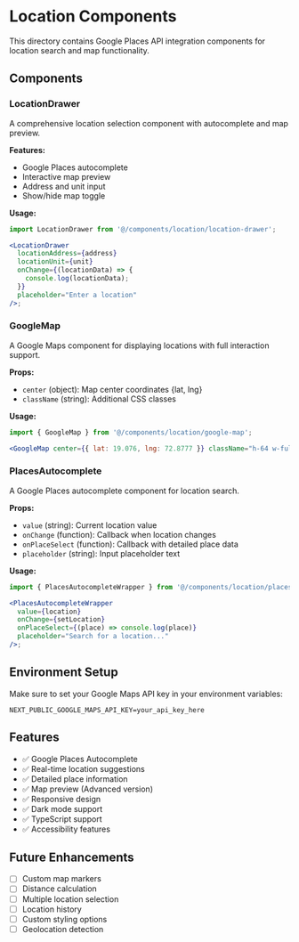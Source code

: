 # Location Components

This directory contains Google Places API integration components for location search and map functionality.

## Components

### LocationDrawer

A comprehensive location selection component with autocomplete and map preview.

**Features:**

- Google Places autocomplete
- Interactive map preview
- Address and unit input
- Show/hide map toggle

**Usage:**

```jsx
import LocationDrawer from '@/components/location/location-drawer';

<LocationDrawer
  locationAddress={address}
  locationUnit={unit}
  onChange={(locationData) => {
    console.log(locationData);
  }}
  placeholder="Enter a location"
/>;
```

### GoogleMap

A Google Maps component for displaying locations with full interaction support.

**Props:**

- `center` (object): Map center coordinates {lat, lng}
- `className` (string): Additional CSS classes

**Usage:**

```jsx
import { GoogleMap } from '@/components/location/google-map';

<GoogleMap center={{ lat: 19.076, lng: 72.8777 }} className="h-64 w-full" />;
```

### PlacesAutocomplete

A Google Places autocomplete component for location search.

**Props:**

- `value` (string): Current location value
- `onChange` (function): Callback when location changes
- `onPlaceSelect` (function): Callback with detailed place data
- `placeholder` (string): Input placeholder text

**Usage:**

```jsx
import { PlacesAutocompleteWrapper } from '@/components/location/places-autocomplete';

<PlacesAutocompleteWrapper
  value={location}
  onChange={setLocation}
  onPlaceSelect={(place) => console.log(place)}
  placeholder="Search for a location..."
/>;
```

## Environment Setup

Make sure to set your Google Maps API key in your environment variables:

```env
NEXT_PUBLIC_GOOGLE_MAPS_API_KEY=your_api_key_here
```

## Features

- ✅ Google Places Autocomplete
- ✅ Real-time location suggestions
- ✅ Detailed place information
- ✅ Map preview (Advanced version)
- ✅ Responsive design
- ✅ Dark mode support
- ✅ TypeScript support
- ✅ Accessibility features

## Future Enhancements

- [ ] Custom map markers
- [ ] Distance calculation
- [ ] Multiple location selection
- [ ] Location history
- [ ] Custom styling options
- [ ] Geolocation detection
